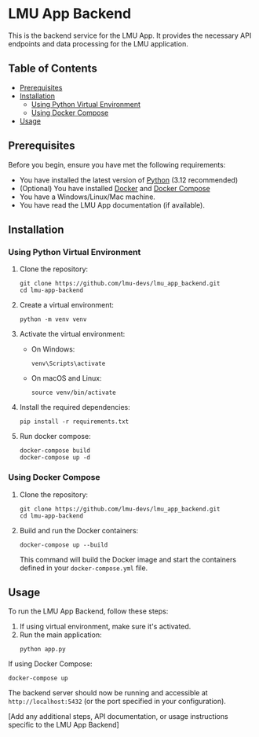 # LMU App Backend

This is the backend service for the LMU App. It provides the necessary API endpoints and data processing for the LMU application.

## Table of Contents
- [Prerequisites](#prerequisites)
- [Installation](#installation)
  - [Using Python Virtual Environment](#using-python-virtual-environment)
  - [Using Docker Compose](#using-docker-compose)
- [Usage](#usage)

## Prerequisites

Before you begin, ensure you have met the following requirements:
* You have installed the latest version of [Python](https://www.python.org/downloads/) (3.12 recommended)
* (Optional) You have installed [Docker](https://www.docker.com/get-started) and [Docker Compose](https://docs.docker.com/compose/install/)
* You have a Windows/Linux/Mac machine.
* You have read the LMU App documentation (if available).

## Installation

### Using Python Virtual Environment

1. Clone the repository:
   ```
   git clone https://github.com/lmu-devs/lmu_app_backend.git
   cd lmu-app-backend
   ```

2. Create a virtual environment:
   ```
   python -m venv venv
   ```

3. Activate the virtual environment:
   - On Windows:
     ```
     venv\Scripts\activate
     ```
   - On macOS and Linux:
     ```
     source venv/bin/activate
     ```

4. Install the required dependencies:
   ```
   pip install -r requirements.txt
   ```

5. Run docker compose:
   ```
   docker-compose build
   docker-compose up -d
   ```

### Using Docker Compose

1. Clone the repository:
   ```
   git clone https://github.com/lmu-devs/lmu_app_backend.git
   cd lmu-app-backend
   ```

2. Build and run the Docker containers:
   ```
   docker-compose up --build
   ```

   This command will build the Docker image and start the containers defined in your `docker-compose.yml` file.

## Usage

To run the LMU App Backend, follow these steps:

1. If using virtual environment, make sure it's activated.
2. Run the main application:
   ```
   python app.py
   ```

If using Docker Compose:
```
docker-compose up
```

The backend server should now be running and accessible at `http://localhost:5432` (or the port specified in your configuration).

[Add any additional steps, API documentation, or usage instructions specific to the LMU App Backend]
